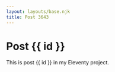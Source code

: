 ```yaml
---
layout: layouts/base.njk
title: Post 3643
---
```


# Post {{ id }}

This is post {{ id }} in my Eleventy project.
